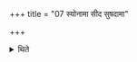 +++
title = "07 स्योनामा सीद सुषदामा"

+++

<details><summary>थिते</summary>

स्योनामा सीद सुषदामा सीदेति तामासाद्य यजमानो मा त्वा हिंसीन्मा मा हिंसीदित्युपविशति ७
</details>
